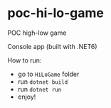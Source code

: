 # poc-hi-lo-game
POC high-low game

Console app (built with .NET6)

How to run:
 - go to `HiLoGame` folder
 - run `dotnet build`
 - run `dotnet run`
 - enjoy!

